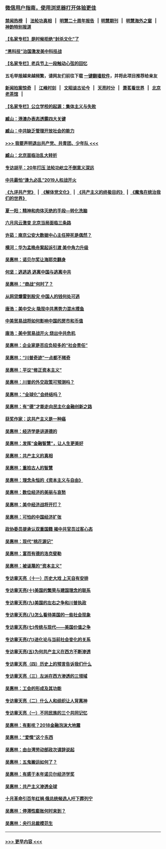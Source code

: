 ### [微信用户指南，使用浏览器打开体验更佳](https://github.com/gfw-breaker/banned-news1/blob/master/indexes/wechat-guide.md?t=0)
#### [禁闻热榜](热点新闻.md?t=0)  &nbsp;&nbsp;|&nbsp;&nbsp; [法轮功真相](https://github.com/gfw-breaker/truth/blob/master/README.md?t=0) &nbsp;&nbsp;|&nbsp;&nbsp; [明慧二十周年报告](https://github.com/gfw-breaker/mh-reports/blob/master/README.md?t=0) &nbsp;&nbsp;|&nbsp;&nbsp;[明慧期刊](https://github.com/gfw-breaker/mh-qikan) &nbsp;&nbsp;|&nbsp;&nbsp; [明慧海外之窗](https://github.com/gfw-breaker/mh-news/blob/master/README.md?t=0) &nbsp;&nbsp;|&nbsp;&nbsp; [神韵特别报道](https://github.com/gfw-breaker/mh-news/blob/master/shenyun.md?t=0)
#### [【名家专栏】是时候拒绝“封杀文化”了](../pages/nsc423/n11814093.md?t=02161655) 
#### [“黑科技”治国激发美中科技战](../pages/nsc423/n11638056.md?t=02161655) 
#### [【名家专栏】老兵节上一段触动心弦的回忆](../pages/nsc423/n11646016.md?t=02161655) 
#### 五毛举报越来越频繁，请网友们前往下载 [一键翻墙软件](https://github.com/gfw-breaker/ssr-accounts)，并将此项目推荐给亲友
#### [新闻拍案惊奇](https://github.com/gfw-breaker/banned-news1/blob/master/pages/link4.md) &nbsp;&nbsp;|&nbsp;&nbsp; [江峰时刻](https://github.com/gfw-breaker/banned-news1/blob/master/pages/link4.md) &nbsp;&nbsp;|&nbsp;&nbsp; [文昭谈古论今](https://github.com/gfw-breaker/banned-news1/blob/master/pages/link4.md) &nbsp;&nbsp;|&nbsp;&nbsp; [天亮时分](https://github.com/gfw-breaker/banned-news1/blob/master/pages/link4.md) &nbsp;&nbsp;|&nbsp;&nbsp; [萧茗看世界](https://github.com/gfw-breaker/banned-news1/blob/master/pages/link4.md) &nbsp;&nbsp;|&nbsp;&nbsp; [北京老茶馆](https://github.com/gfw-breaker/banned-news1/blob/master/pages/link4.md) &nbsp;&nbsp;|&nbsp;&nbsp; 
#### [【名家专栏】公立学校的起源：集体主义与失败](../pages/nsc423/n11601833.md?t=02161655) 
#### [臧山：港澳办表态透露四大关键](../pages/nsc423/n11421628.md?t=02161655) 
#### [臧山：中共缺乏管理开放社会的能力](../pages/nsc423/n11407457.md?t=02161655) 
#### [>>> 我要声明退出共产党、共青团、少年队 <<<](https://github.com/begood0513/goodnews/blob/master/quit/letter.md) 
#### [臧山：北京面临治乱大转折](../pages/nsc423/n11406895.md?t=02161655) 
#### [专访胡平：20年打压 法轮功屹立不倒意义深远](../pages/nsc423/n11398800.md?t=02161655) 
#### [中共最怕“逢九必乱”2019人权战开火](../pages/nsc423/n11385248.md?t=02161655) 
#### [《九评共产党》](https://github.com/begood0513/9ping.md/blob/master/README.md) &nbsp;|&nbsp; [《解体党文化》](../../../../jtdwh.md/blob/master/README.md)  &nbsp;|&nbsp; [《共产主义的终极目的》](../../../../gczydzjmd.md/blob/master/README.md) &nbsp;|&nbsp; [《魔鬼在统治我们的世界》](../../../../mgztzwmdsj.md/blob/master/README.md) 
#### [夏一阳：精神和肉体灭绝的手段—转化洗脑](../pages/nsc423/n11368250.md?t=02161655) 
#### [六月风云激变 北京当局面临三条路](../pages/nsc423/n11313668.md?t=02161655) 
#### [许茹：南京公安大数据中心主任猝死是偶然？](../pages/nsc423/n11064744.md?t=02161655) 
#### [横河：华为孟晚舟案起诉引渡 美中角力升级](../pages/nsc423/n11027230.md?t=02161655) 
#### [吴惠林：诺贝尔奖让海耶克翻身](../pages/nsc423/n10890049.md?t=02161655) 
#### [何坚：逃逃逃 逃离中国与逃离中共](../pages/nsc423/n10592891.md?t=02161655) 
#### [吴惠林：“商战”何时了？](../pages/nsc423/n10573558.md?t=02161655) 
#### [从网贷爆雷到股灾 中国人的钱何处可逃](../pages/nsc423/n10572800.md?t=02161655) 
#### [唐浩：美中交火 隐现中共黑势力混水摸鱼](../pages/nsc423/n10544040.md?t=02161655) 
#### [中美贸易战将如何影响中国的房市和币值](../pages/nsc423/n10543697.md?t=02161655) 
#### [唐浩：美中贸易战开火 烧出中共危机](../pages/nsc423/n10540126.md?t=02161655) 
#### [吴惠林：企业家是否应负较多的“社会责任”](../pages/nsc423/n10535022.md?t=02161655) 
#### [吴惠林：“川普奇迹”一点都不稀奇](../pages/nsc423/n10512808.md?t=02161655) 
#### [吴惠林：平议“修正资本主义”](../pages/nsc423/n10495724.md?t=02161655) 
#### [吴惠林：川普的外交政策可预测吗？](../pages/nsc423/n10462387.md?t=02161655) 
#### [吴惠林：“全球化”会终结吗？](../pages/nsc423/n10452838.md?t=02161655) 
#### [吴惠林：有“德”才能走向民主化金融创新之路](../pages/nsc423/n10432292.md?t=02161655) 
#### [获奖作家：这共产主义是一种癌](../pages/nsc423/n10431541.md?t=02161655) 
#### [吴惠林：经济学是讲道德的](../pages/nsc423/n10398014.md?t=02161655) 
#### [吴惠林：发挥“金融智慧”，让人生更美好](../pages/nsc423/n10375019.md?t=02161655) 
#### [吴惠林：共产主义的真相](../pages/nsc423/n10351394.md?t=02161655) 
#### [吴惠林：重拾古人的智慧](../pages/nsc423/n10337691.md?t=02161655) 
#### [吴惠林：理念永恒的《资本主义与自由》](../pages/nsc423/n10316274.md?t=02161655) 
#### [吴惠林：数位经济的美丽与哀愁](../pages/nsc423/n10292946.md?t=02161655) 
#### [吴惠林：美中经济战将开打？](../pages/nsc423/n10258825.md?t=02161655) 
#### [吴惠林：可怕的中国经济扩张](../pages/nsc423/n10219147.md?t=02161655) 
#### [政协委员提承认双重国籍 揭中共官员过客心态](../pages/nsc423/n10208809.md?t=02161655) 
#### [吴惠林：现代“桃花源记”](../pages/nsc423/n10185234.md?t=02161655) 
#### [吴惠林：富而有德的洛克斐勒](../pages/nsc423/n10142264.md?t=02161655) 
#### [吴惠林：被诬蔑的“资本主义”](../pages/nsc423/n10124816.md?t=02161655) 
#### [专访章天亮（十一）历史大戏 上天自有安排](../pages/nsc423/n10094905.md?t=02161655) 
#### [专访章天亮(十)美国的繁荣与建国理念的联系](../pages/nsc423/n10094899.md?t=02161655) 
#### [专访章天亮(九)美国的左右之争和川普执政](../pages/nsc423/n10094889.md?t=02161655) 
#### [专访章天亮(八)怎么看待美国的一些社会现象](../pages/nsc423/n10094857.md?t=02161655) 
#### [专访章天亮(七)传统与现代——美国价值之争](../pages/nsc423/n10093140.md?t=02161655) 
#### [专访章天亮(六)进化论与当前社会变化的关系](../pages/nsc423/n10092036.md?t=02161655) 
#### [专访章天亮(五)为何共产主义在西方不断渗透](../pages/nsc423/n10083620.md?t=02161655) 
#### [专访章天亮（四）历史上的预言告诉我们什么](../pages/nsc423/n10083606.md?t=02161655) 
#### [专访章天亮（三）左派在西方渗透的三领域](../pages/nsc423/n10081115.md?t=02161655) 
#### [吴惠林：工会的形成及其功能](../pages/nsc423/n10080633.md?t=02161655) 
#### [专访章天亮（二）什么人和组织让人背离神](../pages/nsc423/n10076637.md?t=02161655) 
#### [专访章天亮（一）不同民族的三个共同记忆](../pages/nsc423/n10074188.md?t=02161655) 
#### [吴惠林：有影呒？2018金融泡沫大地震](../pages/nsc423/n10040534.md?t=02161655) 
#### [吴惠林：“爱情”这个东西](../pages/nsc423/n10019423.md?t=02161655) 
#### [吴惠林：由台湾劳动部政次请辞说起](../pages/nsc423/n9979679.md?t=02161655) 
#### [吴惠林：五鬼搬运如何了？](../pages/nsc423/n9925338.md?t=02161655) 
#### [吴惠林：有感于本年诺贝尔经济学奖](../pages/nsc423/n9871883.md?t=02161655) 
#### [吴惠林：共产主义渗透全球](../pages/nsc423/n9812748.md?t=02161655) 
#### [十月革命引百年红祸 俄总统候选人吁下葬列宁](../pages/nsc423/n9810182.md?t=02161655) 
#### [吴惠林：停滞性膨胀何时来到？](../pages/nsc423/n9764136.md?t=02161655) 
#### [吴惠林：央行总裁模范生](../pages/nsc423/n9728134.md?t=02161655) 

----
#### [ >>> 更早内容 <<< ](../indexes/nsc423-earlier.md)
